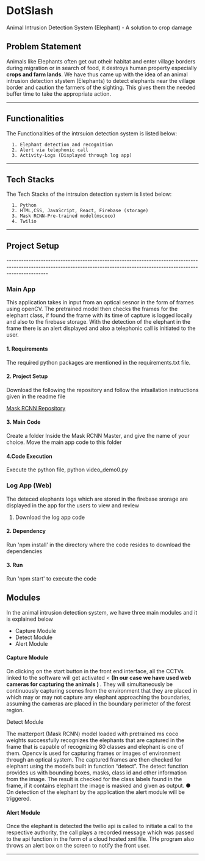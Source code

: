 # DotSlash

Animal Intrusion Detection System (Elephant) - A solution to crop damage

<h2> Problem Statement </h2>

<p>
  
Animals like Elephants often get out otheir habitat and enter village borders during migration or in search of food, it destroys human property especially <b>crops and farm lands</b>. We have thus came up with the idea of an animal intrusion detection stystem (Elephants) to detect elephants near the village border and caution the farmers of the sighting. This gives them the needed buffer time to take the appropriate action.
  
</p>




-------------------------------------------------------------------------------------------------------------------------------------------------------------------------------


<h2> Functionalities </h2>

<p>
  
  The Functionalities of the intrsuion detection system is listed below:
      
      1. Elephant detection and recognition
      2. Alert via telephonic call
      3. Activity-Logs (Displayed through log app)

  </p>
  


-------------------------------------------------------------------------------------------------------------------------------------------------------------------------------


<h2> Tech Stacks </h2>

<p>
  
  The Tech Stacks of the intrsuion detection system is listed below:
      
      1. Python
      2. HTML,CSS, JavaScript, React, Firebase (storage)
      3. Mask RCNN-Pre-trained model(mscoco)
      4. Twilio
      
  </p>
  
-------------------------------------------------------------------------------------------------------------------------------------------------------------------------------




<h2> Project Setup </h2>
-----------------------------------------------------------------------------------------------------------------------------------------------------------------------------

<p>
  
  <h3> Main App </h3>
 
 This application takes in input from an optical sesnor in the form of frames using openCV. The pretrained model then checks the frames for the elephant class, if found the frame with its time of capture is logged locally and also to the firebase storage. With the detection of the elephant in the frame there is an alert displayed and also a telephonic call is initiated to the user.
 
 
  <h4> 1. Requirements </h4>
  
  <p>
  
  The required python  packages are mentioned  in the requirements.txt file.
  
</p>
  
  <h4> 2. Project Setup </h4>
  
  <p>
  
  Download the following the repository and follow the intsallation instructions given in the readme file

  <a href="https://github.com/matterport/Mask_RCNN">Mask RCNN Repository</a>
  
</p>

<h4> 3. Main Code </h4>
  
  <p>
  
 Create a folder Inside the Mask RCNN Master, and give the name of your choice. Move the main app code to this folder
  
</p>
  

<h4> 4.Code Execution </h4>
  
  <p>
  
Execute the python file, python video_demo0.py
  
</p>



<h3> Log App (Web) </h3>

The deteced elephants logs which are stored in the firebase srorage are displayed in the app for the users to view and review

<p>
  
 1. Download the log app code
  
</p> 



<h4> 2. Dependency </h4>
  
  <p>
  Run 'npm install' in the directory where the code resides to download the dependencies 
</p>



<h4> 3. Run </h4>
  
  <p>
  Run 'npm  start' to execute the code



<h2> Modules </h2>

In the animal intrusion detection system, we have three main modules and it is explained below

<ul>
  <li>Capture Module  </li>
  <li>Detect Module </li>
   <li>Alert Module </li>
</ul>
  
  
  <h4> Capture Module </h4>
  
  
  <p>
  
   On clicking on the start button in the front end interface, all the CCTVs linked to
the software will get activated  < <b> (In our case we have used web cameras for capturing the animals ) </b>. They will simultaneously be continuously
capturing scenes from the environment that they are placed in which may or may
not capture any elephant approaching the boundaries, assuming the cameras are
placed in the boundary perimeter of the forest region.
  
  </p>
  
  
  <h> Detect Module </h4>
  
  <p>
  The matterport (Mask RCNN) model loaded with pretrained ms coco weights successfully recognizes the elephants that are captured in the frame that is capable
  of recognizing 80 classes and elephant is one of them. Opencv is used for capturing frames or images of environment through an optical
system. The captured frames are then checked for elephant using the model’s built in function “detect”. The detect function provides us with bounding boxes, masks, class id and other information from the image. The result is checked for the class labels found in the frame, if it contains elephant the image is masked and given as output. ● On detection of the elephant by the application the alert module will be triggered.
  
  </p>
  
  
  <h4> Alert Module </h4>
  
  <p>
  
Once the elephant is detected the twilio api is called to initiate a call to the respective authority, the call plays a recorded message which was passed to the
api function in the form of a cloud hosted xml file. THe program also throws an alert box on the screen to notify the front user.
  
  </p>
  
  

-------------------------------------------------------------------------------------------------------------------------------------------------------------------------------

  
  

